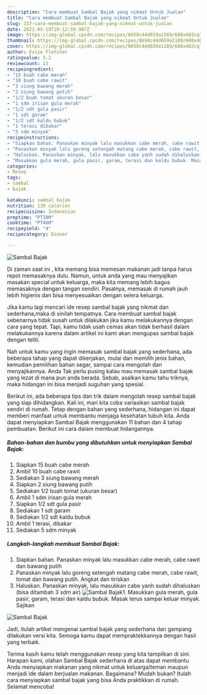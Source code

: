 ```yaml
---
description: "Cara membuat Sambal Bajak yang nikmat Untuk Jualan"
title: "Cara membuat Sambal Bajak yang nikmat Untuk Jualan"
slug: 337-cara-membuat-sambal-bajak-yang-nikmat-untuk-jualan
date: 2021-05-18T20:12:59.987Z
image: https://img-global.cpcdn.com/recipes/8650c44d659a1169/680x482cq70/sambal-bajak-foto-resep-utama.jpg
thumbnail: https://img-global.cpcdn.com/recipes/8650c44d659a1169/680x482cq70/sambal-bajak-foto-resep-utama.jpg
cover: https://img-global.cpcdn.com/recipes/8650c44d659a1169/680x482cq70/sambal-bajak-foto-resep-utama.jpg
author: Essie Fletcher
ratingvalue: 3.2
reviewcount: 13
recipeingredient:
- "15 buah cabe merah"
- "10 buah cabe rawit"
- "3 siung bawang merah"
- "2 siung bawang putih"
- "1/2 buah tomat ukuran besar"
- "1 sdm irisan gula merah"
- "1/2 sdt gula pasir"
- "1 sdt garam"
- "1/2 sdt kaldu bubuk"
- "1 terasi dibakar"
- "5 sdm minyak"
recipeinstructions:
- "Siapkan bahan. Panaskan minyak lalu masukkan cabe merah, cabe rawit dan bawang putih"
- "Panaskan minyak lalu goreng setengah matang cabe merah, cabe rawit, tomat dan bawang putih. Angkat dan tiriskan"
- "Haluskan. Panaskan minyak, lalu masukkan cabe yanh sudah dihaluskan (bisa ditambah 3 sdm air)"
- "Masukkan gula merah, gula pasir, garam, terasi dan kaldu bubuk. Masak terus sampai keluar minyak. Sajikan"
categories:
- Resep
tags:
- sambal
- bajak

katakunci: sambal bajak 
nutrition: 139 calories
recipecuisine: Indonesian
preptime: "PT18M"
cooktime: "PT46M"
recipeyield: "4"
recipecategory: Dinner

---
```



![Sambal Bajak](https://img-global.cpcdn.com/recipes/8650c44d659a1169/680x482cq70/sambal-bajak-foto-resep-utama.jpg)

Di zaman  saat ini , kita memang bisa memesan makanan jadi tanpa harus repot memasaknya dulu. Namun, untuk anda yang mau menyajikan masakan special untuk keluarga, maka kita memang lebih bagus memasaknya dengan tangan sendiri. Pasalnya, memasak di rumah jauh lebih higienis dan bisa menyesuaikan dengan selera keluarga.

Jika kamu lagi mencari ide resep sambal bajak yang nikmat dan sederhana,maka di sinilah tempatnya. Cara membuat sambal bajak  sebenarnya tidak susah untuk dilakukan jika kamu melakukannya dengan cara yang tepat. Tapi, kamu tidak usah cemas akan tidak berhasil dalam melakukannya 
karena dalam artikel ini kami akan mengupas sambal bajak dengan teliti.  



Nah untuk kamu yang ingin memasak sambal bajak yang sederhana, ada beberapa tahap yang dapat dikerjakan, mulai dari memilih jenis bahan, kemudian pemilihan bahan segar, sampai cara mengolah dan menyajikannya. Anda Tak perlu pusing kalau mau memasak sambal bajak yang lezat di mana pun anda berada. Sebab, asalkan kamu  tahu triknya, maka hidangan ini bisa menjadi suguhan yang spesial.

Berikut ini, ada beberapa tips dan trik dalam mengolah resep sambal bajak yang siap dihidangkan. Kali ini, mari kita coba variasikan sambal bajak sendiri di rumah. Tetap dengan bahan yang sederhana, hidangan ini dapat memberi manfaat untuk membantu menjaga kesehatan tubuh kita. Anda dapat menyiapkan Sambal Bajak menggunakan 11 bahan dan 4 tahap pembuatan. Berikut ini cara dalam membuat hidangannya.

<!--inarticleads1-->

##### Bahan-bahan dan bumbu yang dibutuhkan untuk menyiapkan Sambal Bajak:

1. Siapkan 15 buah cabe merah
1. Ambil 10 buah cabe rawit
1. Sediakan 3 siung bawang merah
1. Siapkan 2 siung bawang putih
1. Sediakan 1/2 buah tomat (ukuran besar)
1. Ambil 1 sdm irisan gula merah
1. Siapkan 1/2 sdt gula pasir
1. Sediakan 1 sdt garam
1. Sediakan 1/2 sdt kaldu bubuk
1. Ambil 1 terasi, dibakar
1. Sediakan 5 sdm minyak




<!--inarticleads2-->

##### Langkah-langkah membuat Sambal Bajak:

1. Siapkan bahan. Panaskan minyak lalu masukkan cabe merah, cabe rawit dan bawang putih
1. Panaskan minyak lalu goreng setengah matang cabe merah, cabe rawit, tomat dan bawang putih. Angkat dan tiriskan
1. Haluskan. Panaskan minyak, lalu masukkan cabe yanh sudah dihaluskan (bisa ditambah 3 sdm air)
<img src="//assets-global.cpcdn.com/assets/icons/button_play-2c75c40dde080a61004c1f40b05d8f140eaff45d7e9e6481dc71c63d2e7c4909.png" alt="Sambal Bajak">1. Masukkan gula merah, gula pasir, garam, terasi dan kaldu bubuk. Masak terus sampai keluar minyak. Sajikan
<img src="//assets-global.cpcdn.com/assets/icons/button_play-2c75c40dde080a61004c1f40b05d8f140eaff45d7e9e6481dc71c63d2e7c4909.png" alt="Sambal Bajak">



Jadi, itulah artikel mengenai  sambal bajak  yang sederhana dan gampang dilakukan versi kita. Semoga kamu dapat mempraktekkannya dengan hasil yang terbaik. 

Terima kasih kamu telah menggunakan resep yang kita tampilkan di sini. Harapan kami, olahan  Sambal Bajak sederhana di atas dapat membantu Anda menyiapkan makanan yang nikmat untuk keluarga/teman maupun menjadi ide dalam berjualan makanan. Bagaimana? Mudah bukan? Itulah cara menyiapkan sambal bajak yang bisa Anda praktikkan di rumah. Selamat mencoba!

